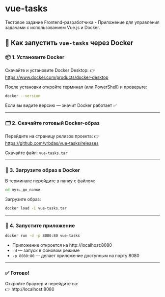 # vue-tasks

Тестовое задание Frontend-разработчика - Приложение для управления задачами с использованием Vue.js и Docker.

## 📘 Как запустить `vue-tasks` через Docker

### 📦 1. Установите Docker

Скачайте и установите Docker Desktop:
👉 https://www.docker.com/products/docker-desktop

После установки откройте терминал (или PowerShell) и проверьте:
```bash
docker --version
```
Если вы видите версию — значит Docker работает ✅

---

### 🗂 2. Скачайте готовый Docker-образ

Перейдите на страницу релизов проекта:
👉 https://github.com/vrbdas/vue-tasks/releases

Скачайте файл: `vue-tasks.tar`

---

### 🧱 3. Загрузите образ в Docker

В терминале перейдите в папку с файлом:
```bash
cd путь_до_папки
```

Загрузите образ:
```bash
docker load -i vue-tasks.tar
```

---

### 🚀 4. Запустите приложение

```bash
docker run -d -p 8080:80 vue-tasks
```

- Приложение откроется на http://localhost:8080
- `-d` — запуск в фоновом режиме  
- `-p 8080:80` — делает приложение доступным на порту 8080

---

### ✅ Готово!

Откройте браузер и перейдите на:  
👉 http://localhost:8080
